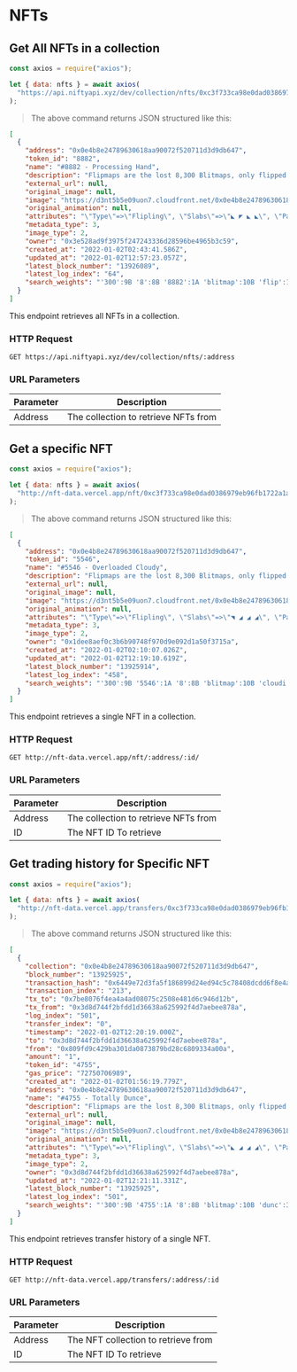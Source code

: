 # NFTs

## Get All NFTs in a collection

```javascript
const axios = require("axios");

let { data: nfts } = await axios(
  "https://api.niftyapi.xyz/dev/collection/nfts/0xc3f733ca98e0dad0386979eb96fb1722a1a05e69"
);
```

> The above command returns JSON structured like this:

```json
[
  {
    "address": "0x0e4b8e24789630618aa90072f520711d3d9db647",
    "token_id": "8882",
    "name": "#8882 - Processing Hand",
    "description": "Flipmaps are the lost 8,300 Blitmaps, only flipped.",
    "external_url": null,
    "original_image": null,
    "image": "https://d3nt5b5e09uon7.cloudfront.net/0x0e4b8e24789630618aa90072f520711d3d9db647/8882",
    "original_animation": null,
    "attributes": "\"Type\"=>\"Flipling\", \"Slabs\"=>\"◣ ◤ ◣ ◣\", \"Palette\"=>\"Hand (#57)\", \"Affinity\"=>\"Fire III\", \"Composition\"=>\"Processing (#22)\"",
    "metadata_type": 3,
    "image_type": 2,
    "owner": "0x3e528ad9f3975f247243336d28596be4965b3c59",
    "created_at": "2022-01-02T02:43:41.586Z",
    "updated_at": "2022-01-02T12:57:23.057Z",
    "latest_block_number": "13926089",
    "latest_log_index": "64",
    "search_weights": "'300':9B '8':8B '8882':1A 'blitmap':10B 'flip':12B 'flipmap':4B 'hand':3A 'lost':7B 'process':2A"
  }
]
```

This endpoint retrieves all NFTs in a collection.

### HTTP Request

`GET https://api.niftyapi.xyz/dev/collection/nfts/:address`

### URL Parameters

| Parameter | Description                          |
| --------- | ------------------------------------ |
| Address   | The collection to retrieve NFTs from |

## Get a specific NFT

```javascript
const axios = require("axios");

let { data: nfts } = await axios(
  "http://nft-data.vercel.app/nft/0xc3f733ca98e0dad0386979eb96fb1722a1a05e69/7120"
);
```

> The above command returns JSON structured like this:

```json
[
  {
    "address": "0x0e4b8e24789630618aa90072f520711d3d9db647",
    "token_id": "5546",
    "name": "#5546 - Overloaded Cloudy",
    "description": "Flipmaps are the lost 8,300 Blitmaps, only flipped.",
    "external_url": null,
    "original_image": null,
    "image": "https://d3nt5b5e09uon7.cloudfront.net/0x0e4b8e24789630618aa90072f520711d3d9db647/5546",
    "original_animation": null,
    "attributes": "\"Type\"=>\"Flipling\", \"Slabs\"=>\"◥ ◢ ◢ ◢\", \"Palette\"=>\"Cloudy (#34)\", \"Affinity\"=>\"Water I, Fire I, Earth I\", \"Composition\"=>\"Overloaded (#14)\"",
    "metadata_type": 3,
    "image_type": 2,
    "owner": "0x1dee8aef0c3b6b90748f970d9e092d1a50f3715a",
    "created_at": "2022-01-02T02:10:07.026Z",
    "updated_at": "2022-01-02T12:19:10.619Z",
    "latest_block_number": "13925914",
    "latest_log_index": "458",
    "search_weights": "'300':9B '5546':1A '8':8B 'blitmap':10B 'cloudi':3A 'flip':12B 'flipmap':4B 'lost':7B 'overload':2A"
  }
]
```

This endpoint retrieves a single NFT in a collection.

### HTTP Request

`GET http://nft-data.vercel.app/nft/:address/:id/`

### URL Parameters

| Parameter | Description                          |
| --------- | ------------------------------------ |
| Address   | The collection to retrieve NFTs from |
| ID        | The NFT ID To retrieve               |

## Get trading history for Specific NFT

```javascript
const axios = require("axios");

let { data: nfts } = await axios(
  "http://nft-data.vercel.app/transfers/0xc3f733ca98e0dad0386979eb96fb1722a1a05e69/7120"
);
```

> The above command returns JSON structured like this:

```json
[
  {
    "collection": "0x0e4b8e24789630618aa90072f520711d3d9db647",
    "block_number": "13925925",
    "transaction_hash": "0x6449e72d3fa5f186899d24ed94c5c78408dcdd6f8e4ad6be177b21c68f4a3a3e",
    "transaction_index": "213",
    "tx_to": "0x7be8076f4ea4a4ad08075c2508e481d6c946d12b",
    "tx_from": "0x3d8d744f2bfdd1d36638a625992f4d7aebee878a",
    "log_index": "501",
    "transfer_index": "0",
    "timestamp": "2022-01-02T12:20:19.000Z",
    "to": "0x3d8d744f2bfdd1d36638a625992f4d7aebee878a",
    "from": "0x809fd9c429ba301da0873879bd28c6809334a00a",
    "amount": "1",
    "token_id": "4755",
    "gas_price": "72750706989",
    "created_at": "2022-01-02T01:56:19.779Z",
    "address": "0x0e4b8e24789630618aa90072f520711d3d9db647",
    "name": "#4755 - Totally Dunce",
    "description": "Flipmaps are the lost 8,300 Blitmaps, only flipped.",
    "external_url": null,
    "original_image": null,
    "image": "https://d3nt5b5e09uon7.cloudfront.net/0x0e4b8e24789630618aa90072f520711d3d9db647/4755",
    "original_animation": null,
    "attributes": "\"Type\"=>\"Flipling\", \"Slabs\"=>\"◣ ◢ ◢ ◢\", \"Palette\"=>\"Dunce (#68)\", \"Affinity\"=>\"Fire III\", \"Composition\"=>\"Totally (#9)\"",
    "metadata_type": 3,
    "image_type": 2,
    "owner": "0x3d8d744f2bfdd1d36638a625992f4d7aebee878a",
    "updated_at": "2022-01-02T12:21:11.331Z",
    "latest_block_number": "13925925",
    "latest_log_index": "501",
    "search_weights": "'300':9B '4755':1A '8':8B 'blitmap':10B 'dunc':3A 'flip':12B 'flipmap':4B 'lost':7B 'total':2A"
  }
]
```

This endpoint retrieves transfer history of a single NFT.

### HTTP Request

`GET http://nft-data.vercel.app/transfers/:address/:id`

### URL Parameters

| Parameter | Description                         |
| --------- | ----------------------------------- |
| Address   | The NFT collection to retrieve from |
| ID        | The NFT ID To retrieve              |
